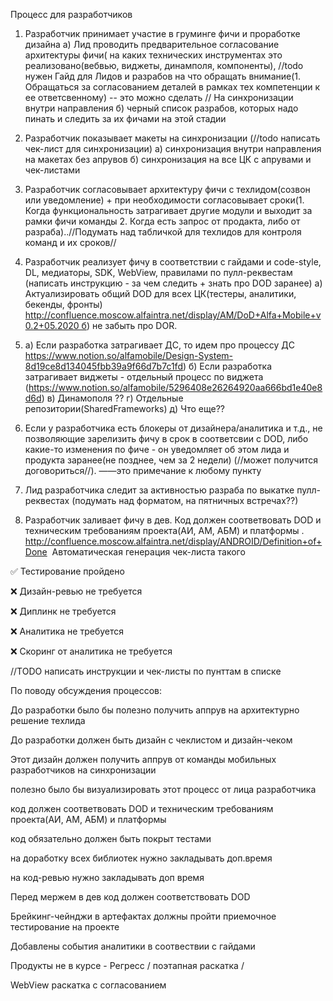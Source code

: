 Процесс для разработчиков

1.  Разработчик принимает участие в груминге фичи и проработке дизайна а) Лид проводить предварительное согласование архитектуры фичи( на каких технических инструментах это реализовано(вебвью, виджеты, динамполя, компоненты), //todo нужен Гайд для Лидов и разрабов на что обращать внимание(1. Обращаться за согласованием деталей в рамках тех компетенции к ее ответсвенному) -- это можно сделать // На синхронизации внутри направления б) черный список разрабов, которых надо пинать и следить за их фичами на этой стадии
    
2.  Разработчик показывает макеты на синхронизации (//todo написать чек-лист для синхронизации) а) синхронизация внутри направления на макетах без апрувов б) синхронизация на все ЦК с апрувами и чек-листами
    
3.  Разработчик согласовывает архитектуру фичи с техлидом(созвон или уведомление) + при необходимости согласовывает сроки(1. Когда функциональность затрагивает другие модули и выходит за рамки фичи команды 2. Когда есть запрос от продакта, либо от разраба)..//Подумать над табличкой для техлидов для контроля команд и их сроков//
    
4.  Разработчик реализует фичу в соответствии с гайдами и code-style, DL, медиаторы, SDK, WebView, правилами по пулл-реквестам (написать инструкцию - за чем следить + знать про DOD заранее) а) Актуализировать общий DOD для всех ЦК(тестеры, аналитики, бекенды, фронты) http://confluence.moscow.alfaintra.net/display/AM/DoD+Alfa+Mobile+v0.2+05.2020 б) не забыть про DOR.
    
5.  а) Если разработка затрагивает ДС, то идем про процессу ДС https://www.notion.so/alfamobile/Design-System-8d19ce8d134045fbb39a9f66d7b7c1fd) б) Если разработка затрагивает виджеты - отдельный процесс по виджета (https://www.notion.so/alfamobile/5296408e26264920aa666bd1e40e8d6d) в) Динамополя ?? г) Отдельные репозитории(SharedFrameworks) д) Что еще?? 
    
6.  Если у разработчика есть блокеры от дизайнера/аналитика и т.д., не позволяющие зарелизить фичу в срок в соответсвии с DOD, либо какие-то изменения по фиче - он уведомляет об этом лида и продукта заранее(не позднее, чем за 2 недели) (//может получится договориться//). ——это примечание к любому пункту
    
7.  Лид разработчика следит за активностью разраба по выкатке пулл-реквестах (подумать над форматом, на пятничных встречах??)
    
8.  Разработчик заливает фичу в дев. Код должен соответвовать DOD и техническим требованиям проекта(АИ, АМ, АБМ) и платформы . http://confluence.moscow.alfaintra.net/display/ANDROID/Definition+of+Done  Автоматическая генерация чек-листа такого
    

✅ Тестирование пройдено

❌ Дизайн-ревью не требуется

❌ Диплинк не требуется

❌ Аналитика не требуется

❌ Скоринг от аналитика не требуется

//TODO написать инструкции и чек-листы по пунттам в списке

По поводу обсуждения процессов:

До разработки было бы полезно получить аппрув на архитектурно решение техлида

До разработки должен быть дизайн с чеклистом и дизайн-чеком

Этот дизайн должен получить аппрув от команды мобильных разработчиков на синхронизации

полезно было бы визуализировать этот процесс от лица разработчика

код должен соответвовать DOD и техническим требованиям проекта(АИ, АМ, АБМ) и платформы

код обязательно должен быть покрыт тестами

на доработку всех библиотек нужно закладывать доп.время

на код-ревью нужно закладывать доп время

Перед мержем в дев код должен соответствовать DOD

Брейкинг-чейнджи в артефактах должны пройти приемочное тестирование на проекте

Добавлены события аналитики в соотвествии с гайдами

Продукты не в курсе - Регресс / поэтапная раскатка /

WebView раскатка с согласованием